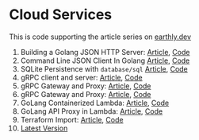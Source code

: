 # Cloud Services

This is code supporting the article series on [earthly.dev](https://earthly.dev/blog)

1. Building a Golang JSON HTTP Server:
[Article](https://earthly.dev/blog/golang-http/), [Code](https://github.com/adamgordonbell/cloudservices/tree/v1-http-server)
1. Command Line JSON Client In Golang [Article](https://earthly.dev/blog/golang-command-line), [Code](https://github.com/adamgordonbell/cloudservices/tree/v2-cli)
1. SQLite Persistence with `database/sql` [Article](https://earthly.dev/blog/golang-sqlite/), [Code](https://github.com/adamgordonbell/cloudservices/tree/v3-sqlite)
1. gRPC client and server: [Article](https://earthly.dev/blog/golang-grpc-example/), [Code](https://github.com/adamgordonbell/cloudservices/tree/v4-grpc)
1. gRPC Gateway and Proxy: [Article](https://earthly.dev/blog/golang-grpc-gateway/), [Code](https://github.com/adamgordonbell/cloudservices/tree/v5-grpc-gateway)
1. gRPC Gateway and Proxy: [Article](https://earthly.dev/blog/golang-grpc-gateway/), [Code](https://github.com/adamgordonbell/cloudservices/tree/v5-grpc-gateway)
1. GoLang Containerized Lambda: [Article](https://earthly.dev/blog/blog/aws-lambda-golang.md/), [Code](https://github.com/adamgordonbell/cloudservices/tree/aws-lambda-1)
1. GoLang API Proxy in Lambda: [Article](https://earthly.dev/blog/aws-lambda-api-proxy/), [Code](https://github.com/adamgordonbell/cloudservices/tree/aws-lambda-2)
1. Terraform Import: [Article](https://earthly.dev/blog/terraform-lambda/), [Code](https://github.com/adamgordonbell/cloudservices/tree/terraform-import)
1. [Latest Version](https://github.com/adamgordonbell/cloudservices/)
